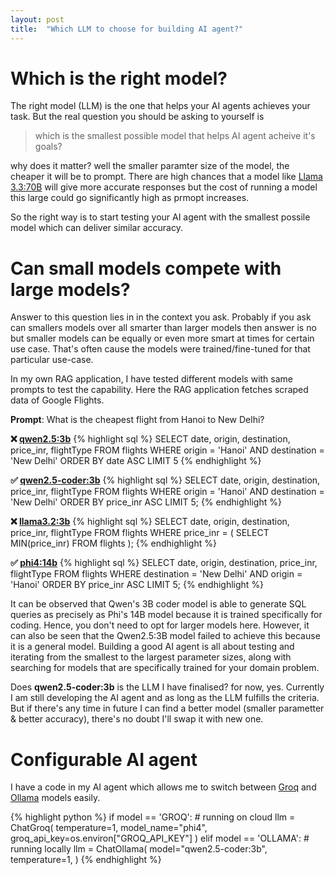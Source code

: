 ```yaml
---
layout: post
title:  "Which LLM to choose for building AI agent?"
---
```


# Which is the right model?
The right model (LLM) is the one that helps your AI agents achieves your task. But the real question you should be asking to yourself is

> which is the smallest possible model that helps AI agent acheive it's goals?

why does it matter? well the smaller paramter size of the model, the cheaper it will be to prompt. There are high chances that a model like [Llama 3.3:70B](https://ollama.com/library/llama3.3:70b) will give more accurate responses but the cost of running a model this large could go significantly high as prmopt increases.

So the right way is to start testing your AI agent with the smallest possile model which can deliver similar accuracy.

# Can small models compete with large models?
Answer to this question lies in in the context you ask. Probably if you ask can smallers models over all smarter than larger models then answer is no but smaller models can be equally or even more smart at times for certain use case. That's often cause the models were trained/fine-tuned for that particular use-case.

In my own RAG application, I have tested different models with same prompts to test the capability. Here the RAG application fetches scraped data of Google Flights.

**Prompt**: What is the cheapest flight from Hanoi to New Delhi?

**❌ [qwen2.5:3b](https://ollama.com/library/qwen2.5:3b)**
{% highlight sql %}
SELECT date, origin, destination, price_inr, flightType 
FROM flights 
WHERE origin = 'Hanoi' AND destination = 'New Delhi' 
ORDER BY date ASC 
LIMIT 5
{% endhighlight %}

**✅ [qwen2.5-coder:3b](https://ollama.com/library/qwen2.5-coder)**
{% highlight sql %}
SELECT date, origin, destination, price_inr, flightType 
FROM flights 
WHERE origin = 'Hanoi' AND destination = 'New Delhi' 
ORDER BY price_inr ASC 
LIMIT 5;
{% endhighlight %}

**❌ [llama3.2:3b](https://ollama.com/library/llama3.2:3b)**
{% highlight sql %}
SELECT date, origin, destination, price_inr, flightType 
FROM flights 
WHERE price_inr = ( SELECT MIN(price_inr) FROM flights );
{% endhighlight %}

**✅ [phi4:14b](https://ollama.com/library/phi4:14b)**
{% highlight sql %}
SELECT date, origin, destination, price_inr, flightType 
FROM flights 
WHERE destination = 'New Delhi' AND origin = 'Hanoi' 
ORDER BY price_inr ASC 
LIMIT 5;
{% endhighlight %}

It can be observed that Qwen's 3B coder model is able to generate SQL queries as precisely as Phi's 14B model because it is trained specifically for coding. Hence, you don't need to opt for larger models here. However, it can also be seen that the Qwen2.5:3B model failed to achieve this because it is a general model. Building a good AI agent is all about testing and iterating from the smallest to the largest parameter sizes, along with searching for models that are specifically trained for your domain problem.

Does  **qwen2.5-coder:3b** is the LLM I have finalised? for now, yes. Currently I am still developing the AI agent and as long as the LLM fulfills the criteria. But if there's any time in future I can find a better model (smaller parametter & better accuracy), there's no doubt I'll swap it with new one.

# Configurable AI agent

I have a code in my AI agent which allows me to switch between [Groq](https://console.groq.com/docs/models) and [Ollama](https://ollama.com/library) models easily.


{% highlight python %}
if model == 'GROQ':
    # running on cloud
    llm = ChatGroq(
        temperature=1,
        model_name="phi4",
        groq_api_key=os.environ["GROQ_API_KEY"]
    )
elif model == 'OLLAMA':
    # running locally
    llm = ChatOllama(
        model="qwen2.5-coder:3b",
        temperature=1,
    )
{% endhighlight %}